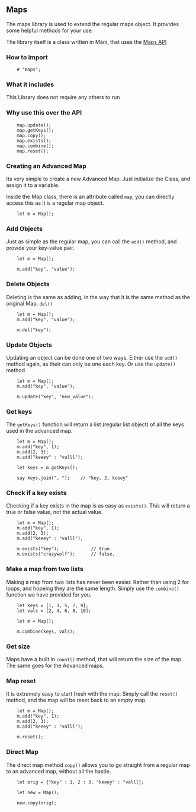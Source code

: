 ## Maps
The maps library is used to extend the regular maps object. It provides some helpful methods for your use.

The library itself is a class written in Máni, that uses the [Maps API](api/maps.md)

### How to import
~~~ mani
    # "maps";
~~~

### What it includes
This Library does not require any others to run

### Why use this over the API
~~~ mani
    map.update();
    map.getKeys();
    map.copy();
    map.exists();
    map.combine();
    map.reset();
~~~

### Creating an Advanced Map
Its very simple to create a new Advanced Map. Just initialize the Class, and assign it to a variable.

Inside the Map class, there is an attribute called `map`, you can directly access this as it is a regular map object.

~~~ mani
    let m = Map();
~~~

### Add Objects
Just as simple as the regular map, you can call the `add()` method, and provide your key-value pair.

~~~ mani
    let m = Map();

    m.add("key", "value");
~~~

### Delete Objects
Deleting is the same as adding, in the way that it is the same method as the original Map. `del()`

~~~ mani
    let m = Map();
    m.add("key", "value");

    m.del("key");
~~~

### Update Objects
Updating an object can be done one of two ways. Either use the `add()` method again, as their can only be one each key. Or use the `update()` method.

~~~ mani
    let m = Map();
    m.add("key", "value");

    m.update("key", "new_value");
~~~

### Get keys
The `getKeys()` function will return a list (regular list object) of all the keys used in the advanced map.

~~~ mani
    let m = Map();
    m.add("key", 1);
    m.add(2, 3);
    m.add("keeey" : "valll");
~~~

~~~ mani
    let keys = m.getKeys();

    say keys.join(", ");    // "key, 2, keeey"
~~~

### Check if a key exists
Checking if a key exists in the map is as easy as `exists()`.
This will return a true or false value, not the actual value.

~~~ mani
    let m = Map();
    m.add("key", 1);
    m.add(2, 3);
    m.add("keeey" : "valll");
~~~

~~~ mani
    m.exists("key");            // true.
    m.exists("crazywolf");      // false.
~~~

### Make a map from two lists
Making a map from two lists has never been easier. Rather than using 2 for loops, and hopeing they are the same length. Simply use the `combine()` function we have provided for you.

~~~ mani
    let keys = [1, 3, 5, 7, 9];
    let vals = [2, 4, 6, 8, 10];

    let m = Map();

    m.combine(keys, vals);
~~~

### Get size
Maps have a built in `count()` method, that will return the size of the map. The same goes for the Advanced maps.

### Map reset
It is extremely easy to start fresh with the map. Simply call the `reset()` method, and the map will be reset back to an empty map.

~~~ mani
    let m = Map();
    m.add("key", 1);
    m.add(2, 3);
    m.add("keeey" : "valll");
~~~

~~~ mani
    m.reset();
~~~

### Direct Map
The direct map method `copy()` allows you to go straight from a regular map to an advanced map, without all the hastle.

~~~ mani
    let orig = {"key" : 1, 2 : 3, "keeey" : "valll};

    let new = Map();

    new.copy(orig);
~~~